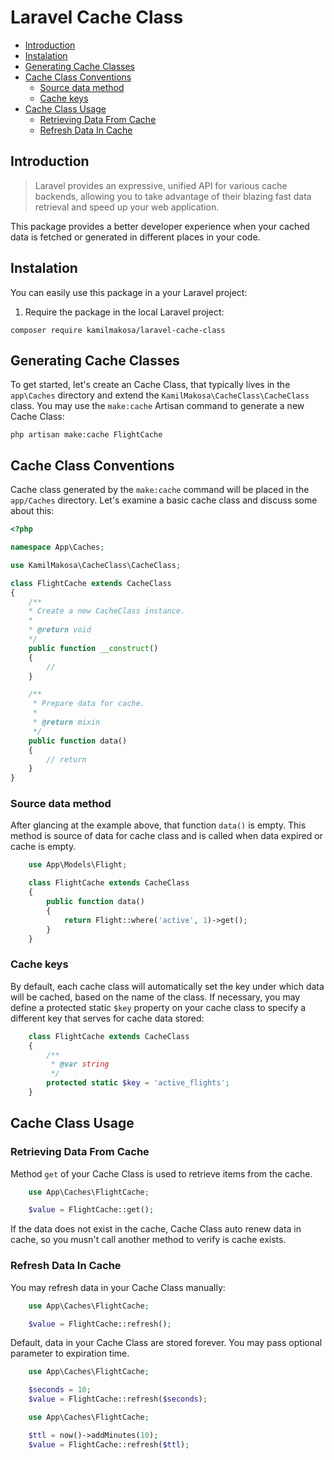 # Laravel Cache Class

- [Introduction](#introduction)
- [Instalation](#instalation)
- [Generating Cache Classes](#generating-cache-classes)
- [Cache Class Conventions](#cache-class-conventions)
    - [Source data method](#source-data-method)
    - [Cache keys](#cache-keys)
- [Cache Class Usage](#cache-class-usage)
    - [Retrieving Data From Cache](#retrieving-data-from-cache)
    - [Refresh Data In Cache](#refresh-data-in-cache)

<a name="introduction"></a>
## Introduction

> Laravel provides an expressive, unified API for various cache backends, allowing you to take advantage of their blazing fast data retrieval and speed up your web application.

This package provides a better developer experience when your cached data is fetched or generated in different places in your code.

<a name="instalation"></a>
## Instalation

You can easily use this package in a your Laravel project:

1. Require the package in the local Laravel project:

```
composer require kamilmakosa/laravel-cache-class
```

<a name="generating-cache-classes"></a>
## Generating Cache Classes

To get started, let's create an Cache Class, that typically lives in the `app\Caches` directory and extend the `KamilMakosa\CacheClass\CacheClass` class. You may use the `make:cache` Artisan command to generate a new Cache Class:

```shell
php artisan make:cache FlightCache
```

<a name="cache-class-conventions"></a>
## Cache Class Conventions

Cache class generated by the `make:cache` command will be placed in the `app/Caches` directory. Let's examine a basic cache class and discuss some about this:

```php
<?php

namespace App\Caches;

use KamilMakosa\CacheClass\CacheClass;

class FlightCache extends CacheClass
{
    /**
    * Create a new CacheClass instance.
    *
    * @return void
    */
    public function __construct()
    {
        //
    }

    /**
     * Prepare data for cache.
     *
     * @return mixin
     */
    public function data()
    {
        // return
    }
}
```

<a name="source-data-method"></a>
### Source data method

After glancing at the example above, that function `data()` is empty. This method is source of data for cache class and is called when data expired or cache is empty.

```php
    use App\Models\Flight;

    class FlightCache extends CacheClass
    {
        public function data()
        {
            return Flight::where('active', 1)->get();
        }
    }
```

<a name="cache-keys"></a>
### Cache keys

By default, each cache class will automatically set the key under which data will be cached, based on the name of the class. If necessary, you may define a protected static `$key` property on your cache class to specify a different key that serves for cache data stored:

```php
    class FlightCache extends CacheClass
    {
        /**
         * @var string
         */
        protected static $key = 'active_flights';
    }
```

<a name="cache-class-usage"></a>
## Cache Class Usage

<a name="retrieving-data-from-cache"></a>
### Retrieving Data From Cache

Method `get` of your Cache Class is used to retrieve items from the cache.

```php
    use App\Caches\FlightCache;

    $value = FlightCache::get();
```

If the data does not exist in the cache, Cache Class auto renew data in cache, so you musn't call another method to verify is cache exists.

<a name="refresh-data-in-cache"></a>
### Refresh Data In Cache

You may refresh data in your Cache Class manually:

```php
    use App\Caches\FlightCache;

    $value = FlightCache::refresh();
```

Default, data in your Cache Class are stored forever. You may pass optional parameter to expiration time.

```php
    use App\Caches\FlightCache;

    $seconds = 10;
    $value = FlightCache::refresh($seconds);
```

```php
    use App\Caches\FlightCache;

    $ttl = now()->addMinutes(10);
    $value = FlightCache::refresh($ttl);
```
